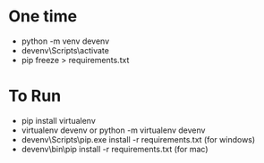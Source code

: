 # One time

* python -m venv devenv
* devenv\Scripts\activate
* pip freeze > requirements.txt


# To Run
* pip install virtualenv
* virtualenv devenv or python -m virtualenv devenv
* devenv\Scripts\pip.exe install -r requirements.txt  (for windows)
* devenv\bin\pip install -r requirements.txt  (for mac)
